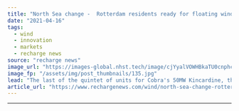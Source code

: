 ```yaml
---
title: "North Sea change -  Rotterdam residents ready for floating wind service off Scotland"
date: "2021-04-16"
tags: 
  - wind
  - innovation
  - markets
  - recharge news
source: "recharge news"
image_url: "https://images-global.nhst.tech/image/cjYyalVOWHBkaTU0cnphcFR4K0tTZnZjNi9meWZKcGErRlo4cWUzbldCUT0=/nhst/binary/70dbc56c73ec11087c2ae6b1e4c78a63"
image_fp: "/assets/img/post_thumbnails/135.jpg"
lead: "The last of the quintet of units for Cobra's 50MW Kincardine, the largest floating wind array off the UK, are being fitted with turbines in the Port of Rotterdam for tow-out"
article_url: "https://www.rechargenews.com/wind/north-sea-change-rotterdam-residents-ready-for-floating-wind-service-off-scotland/2-1-996796"
---
```


---
